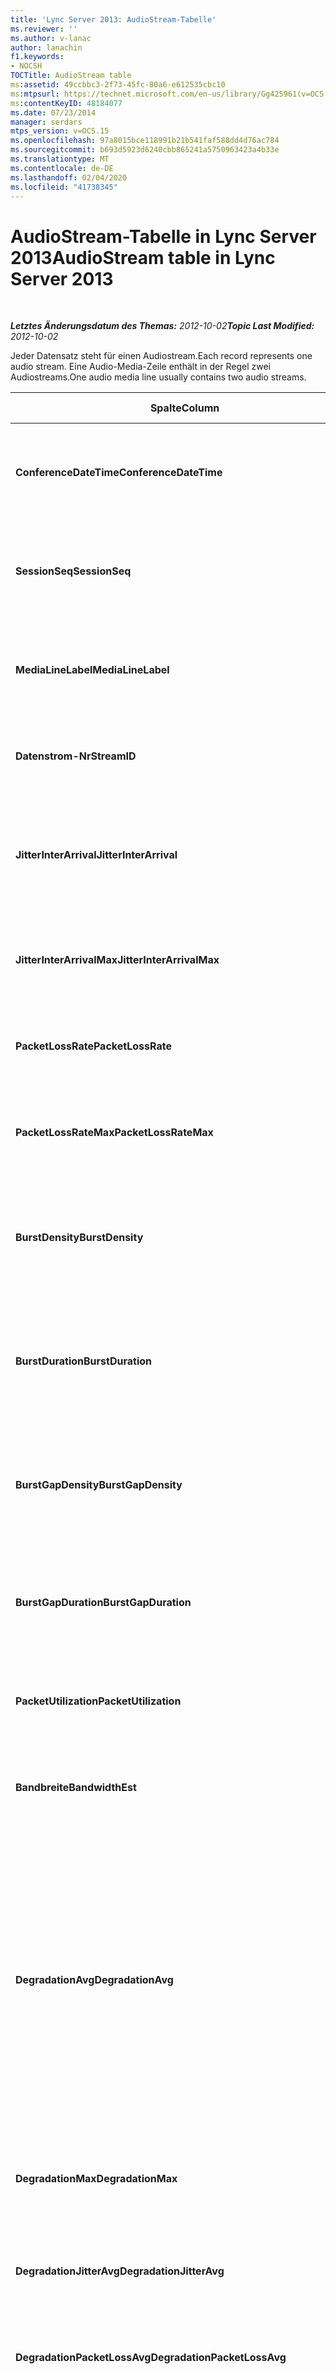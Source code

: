 ```yaml
---
title: 'Lync Server 2013: AudioStream-Tabelle'
ms.reviewer: ''
ms.author: v-lanac
author: lanachin
f1.keywords:
- NOCSH
TOCTitle: AudioStream table
ms:assetid: 49ccbbc3-2f73-45fc-80a6-e612535cbc10
ms:mtpsurl: https://technet.microsoft.com/en-us/library/Gg425961(v=OCS.15)
ms:contentKeyID: 48184077
ms.date: 07/23/2014
manager: serdars
mtps_version: v=OCS.15
ms.openlocfilehash: 97a8015bce118991b21b541faf588dd4d76ac784
ms.sourcegitcommit: b693d5923d6240cbb865241a5750963423a4b33e
ms.translationtype: MT
ms.contentlocale: de-DE
ms.lasthandoff: 02/04/2020
ms.locfileid: "41738345"
---
```

<div data-xmlns="http://www.w3.org/1999/xhtml">

<div class="topic" data-xmlns="http://www.w3.org/1999/xhtml" data-msxsl="urn:schemas-microsoft-com:xslt" data-cs="http://msdn.microsoft.com/en-us/">

<div data-asp="http://msdn2.microsoft.com/asp">

# <a name="audiostream-table-in-lync-server-2013"></a><span data-ttu-id="71fb5-102">AudioStream-Tabelle in Lync Server 2013</span><span class="sxs-lookup"><span data-stu-id="71fb5-102">AudioStream table in Lync Server 2013</span></span>

</div>

<div id="mainSection">

<div id="mainBody">

<span> </span>

<span data-ttu-id="71fb5-103">_**Letztes Änderungsdatum des Themas:** 2012-10-02_</span><span class="sxs-lookup"><span data-stu-id="71fb5-103">_**Topic Last Modified:** 2012-10-02_</span></span>

<span data-ttu-id="71fb5-104">Jeder Datensatz steht für einen Audiostream.</span><span class="sxs-lookup"><span data-stu-id="71fb5-104">Each record represents one audio stream.</span></span> <span data-ttu-id="71fb5-105">Eine Audio-Media-Zeile enthält in der Regel zwei Audiostreams.</span><span class="sxs-lookup"><span data-stu-id="71fb5-105">One audio media line usually contains two audio streams.</span></span>


<table>
<colgroup>
<col style="width: 25%" />
<col style="width: 25%" />
<col style="width: 25%" />
<col style="width: 25%" />
</colgroup>
<thead>
<tr class="header">
<th><span data-ttu-id="71fb5-106"><strong>Spalte</strong></span><span class="sxs-lookup"><span data-stu-id="71fb5-106"><strong>Column</strong></span></span></th>
<th><span data-ttu-id="71fb5-107"><strong>Datentyp</strong></span><span class="sxs-lookup"><span data-stu-id="71fb5-107"><strong>Data Type</strong></span></span></th>
<th><span data-ttu-id="71fb5-108"><strong>Schlüssel/Index</strong></span><span class="sxs-lookup"><span data-stu-id="71fb5-108"><strong>Key/Index</strong></span></span></th>
<th><span data-ttu-id="71fb5-109"><strong>Details</strong></span><span class="sxs-lookup"><span data-stu-id="71fb5-109"><strong>Details</strong></span></span></th>
</tr>
</thead>
<tbody>
<tr class="odd">
<td><p><span data-ttu-id="71fb5-110"><strong>ConferenceDateTime</strong></span><span class="sxs-lookup"><span data-stu-id="71fb5-110"><strong>ConferenceDateTime</strong></span></span></p></td>
<td><p><span data-ttu-id="71fb5-111">datetime</span><span class="sxs-lookup"><span data-stu-id="71fb5-111">datetime</span></span></p></td>
<td><p><span data-ttu-id="71fb5-112">Primary</span><span class="sxs-lookup"><span data-stu-id="71fb5-112">Primary</span></span></p></td>
<td><p><span data-ttu-id="71fb5-113">Auf die <a href="lync-server-2013-medialine-table.md">in der Tabelle medialinie in lync Server 2013</a>verwiesen wird.</span><span class="sxs-lookup"><span data-stu-id="71fb5-113">Referenced from the <a href="lync-server-2013-medialine-table.md">MediaLine table in Lync Server 2013</a>.</span></span></p></td>
</tr>
<tr class="even">
<td><p><span data-ttu-id="71fb5-114"><strong>SessionSeq</strong></span><span class="sxs-lookup"><span data-stu-id="71fb5-114"><strong>SessionSeq</strong></span></span></p></td>
<td><p><span data-ttu-id="71fb5-115">int</span><span class="sxs-lookup"><span data-stu-id="71fb5-115">int</span></span></p></td>
<td><p><span data-ttu-id="71fb5-116">Primary</span><span class="sxs-lookup"><span data-stu-id="71fb5-116">Primary</span></span></p></td>
<td><p><span data-ttu-id="71fb5-117">Auf die <a href="lync-server-2013-medialine-table.md">in der Tabelle medialinie in lync Server 2013</a>verwiesen wird.</span><span class="sxs-lookup"><span data-stu-id="71fb5-117">Referenced from the <a href="lync-server-2013-medialine-table.md">MediaLine table in Lync Server 2013</a>.</span></span></p></td>
</tr>
<tr class="odd">
<td><p><span data-ttu-id="71fb5-118"><strong>MediaLineLabel</strong></span><span class="sxs-lookup"><span data-stu-id="71fb5-118"><strong>MediaLineLabel</strong></span></span></p></td>
<td><p><span data-ttu-id="71fb5-119">tinyint</span><span class="sxs-lookup"><span data-stu-id="71fb5-119">tinyint</span></span></p></td>
<td><p><span data-ttu-id="71fb5-120">Primary</span><span class="sxs-lookup"><span data-stu-id="71fb5-120">Primary</span></span></p></td>
<td><p><span data-ttu-id="71fb5-121">Auf die <a href="lync-server-2013-medialine-table.md">in der Tabelle medialinie in lync Server 2013</a>verwiesen wird.</span><span class="sxs-lookup"><span data-stu-id="71fb5-121">Referenced from the <a href="lync-server-2013-medialine-table.md">MediaLine table in Lync Server 2013</a>.</span></span></p></td>
</tr>
<tr class="even">
<td><p><span data-ttu-id="71fb5-122"><strong>Datenstrom-Nr</strong></span><span class="sxs-lookup"><span data-stu-id="71fb5-122"><strong>StreamID</strong></span></span></p></td>
<td><p><span data-ttu-id="71fb5-123">int</span><span class="sxs-lookup"><span data-stu-id="71fb5-123">int</span></span></p></td>
<td><p><span data-ttu-id="71fb5-124">Primary</span><span class="sxs-lookup"><span data-stu-id="71fb5-124">Primary</span></span></p></td>
<td><p><span data-ttu-id="71fb5-125">Eindeutige ID innerhalb einer medienzeile</span><span class="sxs-lookup"><span data-stu-id="71fb5-125">Unique ID within a media line.</span></span></p></td>
</tr>
<tr class="odd">
<td><p><span data-ttu-id="71fb5-126"><strong>JitterInterArrival</strong></span><span class="sxs-lookup"><span data-stu-id="71fb5-126"><strong>JitterInterArrival</strong></span></span></p></td>
<td><p><span data-ttu-id="71fb5-127">int</span><span class="sxs-lookup"><span data-stu-id="71fb5-127">int</span></span></p></td>
<td><p> </p></td>
<td><p><span data-ttu-id="71fb5-128">Durchschnittlicher Netzwerk-Jitter aus RTCP-Statistiken (Real Time Control Protocol).</span><span class="sxs-lookup"><span data-stu-id="71fb5-128">Average network jitter from Real Time Control Protocol (RTCP) statistics.</span></span></p></td>
</tr>
<tr class="even">
<td><p><span data-ttu-id="71fb5-129"><strong>JitterInterArrivalMax</strong></span><span class="sxs-lookup"><span data-stu-id="71fb5-129"><strong>JitterInterArrivalMax</strong></span></span></p></td>
<td><p><span data-ttu-id="71fb5-130">int</span><span class="sxs-lookup"><span data-stu-id="71fb5-130">int</span></span></p></td>
<td><p> </p></td>
<td><p><span data-ttu-id="71fb5-131">Maximaler Netzwerk Jitter während des Anrufs.</span><span class="sxs-lookup"><span data-stu-id="71fb5-131">Maximum network jitter during the call.</span></span></p></td>
</tr>
<tr class="odd">
<td><p><span data-ttu-id="71fb5-132"><strong>PacketLossRate</strong></span><span class="sxs-lookup"><span data-stu-id="71fb5-132"><strong>PacketLossRate</strong></span></span></p></td>
<td><p><span data-ttu-id="71fb5-133">Dezimal (5; 4)</span><span class="sxs-lookup"><span data-stu-id="71fb5-133">decimal(5,4)</span></span></p></td>
<td><p> </p></td>
<td><p><span data-ttu-id="71fb5-134">Durchschnittliche Paketverlustrate während des Anrufs.</span><span class="sxs-lookup"><span data-stu-id="71fb5-134">Average packet loss rate during the call.</span></span></p></td>
</tr>
<tr class="even">
<td><p><span data-ttu-id="71fb5-135"><strong>PacketLossRateMax</strong></span><span class="sxs-lookup"><span data-stu-id="71fb5-135"><strong>PacketLossRateMax</strong></span></span></p></td>
<td><p><span data-ttu-id="71fb5-136">Dezimal (5; 4)</span><span class="sxs-lookup"><span data-stu-id="71fb5-136">decimal(5,4)</span></span></p></td>
<td><p> </p></td>
<td><p><span data-ttu-id="71fb5-137">Maximaler Paketverlust während des Anrufs.</span><span class="sxs-lookup"><span data-stu-id="71fb5-137">Maximum packet loss observed during the call.</span></span></p></td>
</tr>
<tr class="odd">
<td><p><span data-ttu-id="71fb5-138"><strong>BurstDensity</strong></span><span class="sxs-lookup"><span data-stu-id="71fb5-138"><strong>BurstDensity</strong></span></span></p></td>
<td><p><span data-ttu-id="71fb5-139">Dezimal (9; 4)</span><span class="sxs-lookup"><span data-stu-id="71fb5-139">decimal(9,4)</span></span></p></td>
<td><p> </p></td>
<td><p><span data-ttu-id="71fb5-140">Durchschnittliche Dichte des Paketverlusts während des Ausbruchs von Verlusten während des Anrufs.</span><span class="sxs-lookup"><span data-stu-id="71fb5-140">Average density of packet Loss during bursts of losses during the call.</span></span></p></td>
</tr>
<tr class="even">
<td><p><span data-ttu-id="71fb5-141"><strong>BurstDuration</strong></span><span class="sxs-lookup"><span data-stu-id="71fb5-141"><strong>BurstDuration</strong></span></span></p></td>
<td><p><span data-ttu-id="71fb5-142">int</span><span class="sxs-lookup"><span data-stu-id="71fb5-142">int</span></span></p></td>
<td><p> </p></td>
<td><p><span data-ttu-id="71fb5-143">Durchschnittliche Dauer des Paketverlusts während des Ausbruchs von Verlusten während des Anrufs.</span><span class="sxs-lookup"><span data-stu-id="71fb5-143">Average duration of packet loss during bursts of losses during the call.</span></span></p></td>
</tr>
<tr class="odd">
<td><p><span data-ttu-id="71fb5-144"><strong>BurstGapDensity</strong></span><span class="sxs-lookup"><span data-stu-id="71fb5-144"><strong>BurstGapDensity</strong></span></span></p></td>
<td><p><span data-ttu-id="71fb5-145">Dezimal (9; 4)</span><span class="sxs-lookup"><span data-stu-id="71fb5-145">decimal(9,4)</span></span></p></td>
<td><p> </p></td>
<td><p><span data-ttu-id="71fb5-146">Durchschnittliche Dichte des Paketverlusts bei Lücken zwischen Bursts des Paketverlusts.</span><span class="sxs-lookup"><span data-stu-id="71fb5-146">Average density of packet loss during gaps between bursts of packet loss.</span></span></p></td>
</tr>
<tr class="even">
<td><p><span data-ttu-id="71fb5-147"><strong>BurstGapDuration</strong></span><span class="sxs-lookup"><span data-stu-id="71fb5-147"><strong>BurstGapDuration</strong></span></span></p></td>
<td><p><span data-ttu-id="71fb5-148">int</span><span class="sxs-lookup"><span data-stu-id="71fb5-148">int</span></span></p></td>
<td><p> </p></td>
<td><p><span data-ttu-id="71fb5-149">Durchschnittliche Dauer von Lücken zwischen Bursts des Paketverlusts.</span><span class="sxs-lookup"><span data-stu-id="71fb5-149">Average duration of gaps between bursts of packet loss.</span></span></p></td>
</tr>
<tr class="odd">
<td><p><span data-ttu-id="71fb5-150"><strong>PacketUtilization</strong></span><span class="sxs-lookup"><span data-stu-id="71fb5-150"><strong>PacketUtilization</strong></span></span></p></td>
<td><p><span data-ttu-id="71fb5-151">Int</span><span class="sxs-lookup"><span data-stu-id="71fb5-151">Int</span></span></p></td>
<td><p> </p></td>
<td><p><span data-ttu-id="71fb5-152">Die Anzahl der Pakete für den Audiostream.</span><span class="sxs-lookup"><span data-stu-id="71fb5-152">Packet count for the audio stream.</span></span></p></td>
</tr>
<tr class="even">
<td><p><span data-ttu-id="71fb5-153"><strong>Bandbreite</strong></span><span class="sxs-lookup"><span data-stu-id="71fb5-153"><strong>BandwidthEst</strong></span></span></p></td>
<td><p><span data-ttu-id="71fb5-154">Int</span><span class="sxs-lookup"><span data-stu-id="71fb5-154">Int</span></span></p></td>
<td><p> </p></td>
<td><p><span data-ttu-id="71fb5-155">Bandbreiten Schätzungen für den Audiostream.</span><span class="sxs-lookup"><span data-stu-id="71fb5-155">Bandwidth estimates for the audio stream.</span></span></p></td>
</tr>
<tr class="odd">
<td><p><span data-ttu-id="71fb5-156"><strong>DegradationAvg</strong></span><span class="sxs-lookup"><span data-stu-id="71fb5-156"><strong>DegradationAvg</strong></span></span></p></td>
<td><p><span data-ttu-id="71fb5-157">Dezimal (3; 2)</span><span class="sxs-lookup"><span data-stu-id="71fb5-157">decimal(3,2)</span></span></p></td>
<td><p> </p></td>
<td><p><span data-ttu-id="71fb5-158">Netzwerk-Mos-Verschlechterung für den gesamten Anruf.</span><span class="sxs-lookup"><span data-stu-id="71fb5-158">Network MOS Degradation for the whole call.</span></span> <span data-ttu-id="71fb5-159">Der Bereich ist 0,0 bis 5,0.</span><span class="sxs-lookup"><span data-stu-id="71fb5-159">Range is 0.0 to 5.0.</span></span> <span data-ttu-id="71fb5-160">Diese Metrik zeigt die Menge, die das Netzwerk Mos aufgrund von Jitter und Paketverlust reduziert wurde.</span><span class="sxs-lookup"><span data-stu-id="71fb5-160">This metric shows the amount the Network MOS was reduced because of jitter and packet loss.</span></span> <span data-ttu-id="71fb5-161">Für akzeptable Qualität sollte es weniger als 0,5.</span><span class="sxs-lookup"><span data-stu-id="71fb5-161">For acceptable quality it should less than 0.5.</span></span></p></td>
</tr>
<tr class="even">
<td><p><span data-ttu-id="71fb5-162"><strong>DegradationMax</strong></span><span class="sxs-lookup"><span data-stu-id="71fb5-162"><strong>DegradationMax</strong></span></span></p></td>
<td><p><span data-ttu-id="71fb5-163">Dezimal (3; 2)</span><span class="sxs-lookup"><span data-stu-id="71fb5-163">decimal(3,2)</span></span></p></td>
<td><p> </p></td>
<td><p><span data-ttu-id="71fb5-164">Maximaler Netzwerk-Mos-Abbau während des Anrufs.</span><span class="sxs-lookup"><span data-stu-id="71fb5-164">Maximum Network MOS degradation during the call.</span></span></p></td>
</tr>
<tr class="odd">
<td><p><span data-ttu-id="71fb5-165"><strong>DegradationJitterAvg</strong></span><span class="sxs-lookup"><span data-stu-id="71fb5-165"><strong>DegradationJitterAvg</strong></span></span></p></td>
<td><p><span data-ttu-id="71fb5-166">Dezimal (3; 2)</span><span class="sxs-lookup"><span data-stu-id="71fb5-166">decimal(3,2)</span></span></p></td>
<td><p> </p></td>
<td><p><span data-ttu-id="71fb5-167">Netzwerk-Mos-Beeinträchtigung durch Jitter.</span><span class="sxs-lookup"><span data-stu-id="71fb5-167">Network MOS degradation caused by jitter.</span></span></p></td>
</tr>
<tr class="even">
<td><p><span data-ttu-id="71fb5-168"><strong>DegradationPacketLossAvg</strong></span><span class="sxs-lookup"><span data-stu-id="71fb5-168"><strong>DegradationPacketLossAvg</strong></span></span></p></td>
<td><p><span data-ttu-id="71fb5-169">Dezimal (3; 2)</span><span class="sxs-lookup"><span data-stu-id="71fb5-169">decimal(3,2)</span></span></p></td>
<td><p> </p></td>
<td><p><span data-ttu-id="71fb5-170">Netzwerk-Mos-Beeinträchtigung durch Paketverlust.</span><span class="sxs-lookup"><span data-stu-id="71fb5-170">Network MOS degradation caused by packet loss.</span></span></p></td>
</tr>
<tr class="odd">
<td><p><span data-ttu-id="71fb5-171"><strong>AudioPayloadDescription</strong></span><span class="sxs-lookup"><span data-stu-id="71fb5-171"><strong>AudioPayloadDescription</strong></span></span></p></td>
<td><p><span data-ttu-id="71fb5-172">int</span><span class="sxs-lookup"><span data-stu-id="71fb5-172">int</span></span></p></td>
<td><p><span data-ttu-id="71fb5-173">Fremd</span><span class="sxs-lookup"><span data-stu-id="71fb5-173">Foreign</span></span></p></td>
<td><p><span data-ttu-id="71fb5-174">Der für den Anruf verwendete Audiocodec, auf den von der PayloadDescription-Tabelle verwiesen wird.</span><span class="sxs-lookup"><span data-stu-id="71fb5-174">The audio Codec used for the call, referenced from PayloadDescription Table.</span></span></p></td>
</tr>
<tr class="even">
<td><p><span data-ttu-id="71fb5-175"><strong>AudioSampleRate</strong></span><span class="sxs-lookup"><span data-stu-id="71fb5-175"><strong>AudioSampleRate</strong></span></span></p></td>
<td><p><span data-ttu-id="71fb5-176">int</span><span class="sxs-lookup"><span data-stu-id="71fb5-176">int</span></span></p></td>
<td><p> </p></td>
<td><p><span data-ttu-id="71fb5-177">Abtastrate für den Audiostream.</span><span class="sxs-lookup"><span data-stu-id="71fb5-177">Sampling rate for the audio stream.</span></span></p></td>
</tr>
<tr class="odd">
<td><p><span data-ttu-id="71fb5-178"><strong>RoundTrip</strong></span><span class="sxs-lookup"><span data-stu-id="71fb5-178"><strong>RoundTrip</strong></span></span></p></td>
<td><p><span data-ttu-id="71fb5-179">int</span><span class="sxs-lookup"><span data-stu-id="71fb5-179">int</span></span></p></td>
<td><p> </p></td>
<td><p><span data-ttu-id="71fb5-180">Roundtrip-Zeit von RTCP-Statistiken</span><span class="sxs-lookup"><span data-stu-id="71fb5-180">Round trip time from RTCP statistics.</span></span> <span data-ttu-id="71fb5-181">Bei akzeptabler Qualität sollte dies weniger als 100M betragen.</span><span class="sxs-lookup"><span data-stu-id="71fb5-181">For acceptable quality this should be less than 100ms.</span></span></p></td>
</tr>
<tr class="even">
<td><p><span data-ttu-id="71fb5-182"><strong>RoundTripMax</strong></span><span class="sxs-lookup"><span data-stu-id="71fb5-182"><strong>RoundTripMax</strong></span></span></p></td>
<td><p><span data-ttu-id="71fb5-183">int</span><span class="sxs-lookup"><span data-stu-id="71fb5-183">int</span></span></p></td>
<td><p> </p></td>
<td><p><span data-ttu-id="71fb5-184">Maximale Roundtrip-Zeit für den Audiostream.</span><span class="sxs-lookup"><span data-stu-id="71fb5-184">Maximum round trip time for the audio stream.</span></span></p></td>
</tr>
<tr class="odd">
<td><p><span data-ttu-id="71fb5-185"><strong>OverallAvgNetworkMOS</strong></span><span class="sxs-lookup"><span data-stu-id="71fb5-185"><strong>OverallAvgNetworkMOS</strong></span></span></p></td>
<td><p><span data-ttu-id="71fb5-186">Dezimal (3; 2)</span><span class="sxs-lookup"><span data-stu-id="71fb5-186">decimal(3,2)</span></span></p></td>
<td><p> </p></td>
<td><p><span data-ttu-id="71fb5-187">Durchschnittliche Breitband-Netzwerk-Mos für den Anruf.</span><span class="sxs-lookup"><span data-stu-id="71fb5-187">Average wideband Network MOS for the call.</span></span> <span data-ttu-id="71fb5-188">Diese Metrik hängt vom verwendeten Paketverlust, Jitter und Codec ab.</span><span class="sxs-lookup"><span data-stu-id="71fb5-188">This metric depends on the packet loss, jitter, and codec used.</span></span> <span data-ttu-id="71fb5-189">Bereich ist [1,0 bis 5,0].</span><span class="sxs-lookup"><span data-stu-id="71fb5-189">Range is [1.0 to 5.0].</span></span></p></td>
</tr>
<tr class="even">
<td><p><span data-ttu-id="71fb5-190"><strong>OverallMinNetworkMOS</strong></span><span class="sxs-lookup"><span data-stu-id="71fb5-190"><strong>OverallMinNetworkMOS</strong></span></span></p></td>
<td><p><span data-ttu-id="71fb5-191">Dezimal (3; 2)</span><span class="sxs-lookup"><span data-stu-id="71fb5-191">decimal(3,2)</span></span></p></td>
<td><p> </p></td>
<td><p><span data-ttu-id="71fb5-192">Das Mindest-Breitband-Netzwerk Mos für den Anruf.</span><span class="sxs-lookup"><span data-stu-id="71fb5-192">The minimum wideband Network MOS for the call.</span></span></p></td>
</tr>
<tr class="odd">
<td><p><span data-ttu-id="71fb5-193"><strong>SendListenMOS</strong></span><span class="sxs-lookup"><span data-stu-id="71fb5-193"><strong>SendListenMOS</strong></span></span></p></td>
<td><p><span data-ttu-id="71fb5-194">Dezimal (3; 2)</span><span class="sxs-lookup"><span data-stu-id="71fb5-194">decimal(3,2)</span></span></p></td>
<td><p> </p></td>
<td><p><span data-ttu-id="71fb5-195">Der durchschnittliche prognostizierte Breitband-Abhör-Mos-Score für gesendete Audiodaten, einschließlich der Eigenschaften für Sprachpegel, Geräuschpegel und Aufnahmegeräte.</span><span class="sxs-lookup"><span data-stu-id="71fb5-195">The average predicted wideband Listening MOS score for audio sent, including speech level, noise level and capture device characteristics.</span></span></p></td>
</tr>
<tr class="even">
<td><p><span data-ttu-id="71fb5-196"><strong>SendListenMOSMin</strong></span><span class="sxs-lookup"><span data-stu-id="71fb5-196"><strong>SendListenMOSMin</strong></span></span></p></td>
<td><p><span data-ttu-id="71fb5-197">Dezimal (3; 2)</span><span class="sxs-lookup"><span data-stu-id="71fb5-197">decimal(3,2)</span></span></p></td>
<td><p> </p></td>
<td><p><span data-ttu-id="71fb5-198">Die Mindest-SendListenMOS für den Anruf.</span><span class="sxs-lookup"><span data-stu-id="71fb5-198">The minimum SendListenMOS for the call.</span></span></p></td>
</tr>
<tr class="odd">
<td><p><span data-ttu-id="71fb5-199"><strong>RecvListenMOS</strong></span><span class="sxs-lookup"><span data-stu-id="71fb5-199"><strong>RecvListenMOS</strong></span></span></p></td>
<td><p><span data-ttu-id="71fb5-200">Dezimal (3; 2)</span><span class="sxs-lookup"><span data-stu-id="71fb5-200">decimal(3,2)</span></span></p></td>
<td><p> </p></td>
<td><p><span data-ttu-id="71fb5-201">Der durchschnittliche prognostizierte Breitband-Abhör-Mos-Score für vom Netzwerk empfangene Audiosignale, einschließlich Sprachpegel, Geräuschpegel, Codec, Netzwerkbedingungen und Merkmale des Aufnahmegeräts.</span><span class="sxs-lookup"><span data-stu-id="71fb5-201">The average predicted wideband Listening MOS score for audio received from the network including speech level, noise level, codec, network conditions and capture device characteristics.</span></span></p></td>
</tr>
<tr class="even">
<td><p><span data-ttu-id="71fb5-202"><strong>RecvListenMOSMin</strong></span><span class="sxs-lookup"><span data-stu-id="71fb5-202"><strong>RecvListenMOSMin</strong></span></span></p></td>
<td><p><span data-ttu-id="71fb5-203">Dezimal (3; 2)</span><span class="sxs-lookup"><span data-stu-id="71fb5-203">decimal(3,2)</span></span></p></td>
<td><p> </p></td>
<td><p><span data-ttu-id="71fb5-204">Die Mindest-RecvListenMOS für den Anruf.</span><span class="sxs-lookup"><span data-stu-id="71fb5-204">The minimum RecvListenMOS for the call.</span></span></p></td>
</tr>
<tr class="odd">
<td><p><span data-ttu-id="71fb5-205"><strong>AudioFECUsed</strong></span><span class="sxs-lookup"><span data-stu-id="71fb5-205"><strong>AudioFECUsed</strong></span></span></p></td>
<td><p><span data-ttu-id="71fb5-206">bit</span><span class="sxs-lookup"><span data-stu-id="71fb5-206">bit</span></span></p></td>
<td></td>
<td><p><span data-ttu-id="71fb5-207">Flag, das angibt, ob Audio FEC für den Anruf verwendet wurde.</span><span class="sxs-lookup"><span data-stu-id="71fb5-207">Flag indicating if audio FEC was used for the call.</span></span></p></td>
</tr>
<tr class="even">
<td><p><span data-ttu-id="71fb5-208"><strong>RatioConcealedSamplesAvg</strong></span><span class="sxs-lookup"><span data-stu-id="71fb5-208"><strong>RatioConcealedSamplesAvg</strong></span></span></p></td>
<td><p><span data-ttu-id="71fb5-209">Dezimal (5; 2)</span><span class="sxs-lookup"><span data-stu-id="71fb5-209">decimal(5,2)</span></span></p></td>
<td></td>
<td><p><span data-ttu-id="71fb5-210">Durchschnittliches Verhältnis der verborgenen Samples, die von der audioheilung an typische Samples generiert wurden.</span><span class="sxs-lookup"><span data-stu-id="71fb5-210">Average ratio of concealed samples generated by audio healing to typical samples.</span></span></p></td>
</tr>
<tr class="odd">
<td><p><span data-ttu-id="71fb5-211"><strong>RatioStretchedSamplesAvg</strong></span><span class="sxs-lookup"><span data-stu-id="71fb5-211"><strong>RatioStretchedSamplesAvg</strong></span></span></p></td>
<td><p><span data-ttu-id="71fb5-212">Dezimal (5; 2)</span><span class="sxs-lookup"><span data-stu-id="71fb5-212">decimal(5,2)</span></span></p></td>
<td></td>
<td><p><span data-ttu-id="71fb5-213">Durchschnittliches Verhältnis von gedehnten Samples, die von der audioheilung zu typischen Samples generiert wurden.</span><span class="sxs-lookup"><span data-stu-id="71fb5-213">Average ratio of stretched samples generated by audio healing to typical samples.</span></span></p></td>
</tr>
<tr class="even">
<td><p><span data-ttu-id="71fb5-214"><strong>RatioCompressedSamplesAvg</strong></span><span class="sxs-lookup"><span data-stu-id="71fb5-214"><strong>RatioCompressedSamplesAvg</strong></span></span></p></td>
<td><p><span data-ttu-id="71fb5-215">Dezimal (5; 2)</span><span class="sxs-lookup"><span data-stu-id="71fb5-215">decimal(5,2)</span></span></p></td>
<td></td>
<td><p><span data-ttu-id="71fb5-216">Durchschnittliches Verhältnis von komprimierten Samples, die von der audioheilung zu typischen Samples generiert wurden.</span><span class="sxs-lookup"><span data-stu-id="71fb5-216">Average ratio of compressed samples generated by audio healing to typical samples.</span></span></p></td>
</tr>
<tr class="odd">
<td><p><span data-ttu-id="71fb5-217"><strong>Inbound</strong></span><span class="sxs-lookup"><span data-stu-id="71fb5-217"><strong>Inbound</strong></span></span></p></td>
<td><p><span data-ttu-id="71fb5-218">bit</span><span class="sxs-lookup"><span data-stu-id="71fb5-218">bit</span></span></p></td>
<td><p> </p></td>
<td><p><span data-ttu-id="71fb5-219">Datenstrom auf Empfängerseite wird empfangen.</span><span class="sxs-lookup"><span data-stu-id="71fb5-219">Stream data on receiver side is received.</span></span></p></td>
</tr>
<tr class="even">
<td><p><span data-ttu-id="71fb5-220"><strong>Ausgehend</strong></span><span class="sxs-lookup"><span data-stu-id="71fb5-220"><strong>Outbound</strong></span></span></p></td>
<td><p><span data-ttu-id="71fb5-221">bit</span><span class="sxs-lookup"><span data-stu-id="71fb5-221">bit</span></span></p></td>
<td><p> </p></td>
<td><p><span data-ttu-id="71fb5-222">Datenstrom auf Absenderseite wird empfangen.</span><span class="sxs-lookup"><span data-stu-id="71fb5-222">Stream data on sender side is received.</span></span></p></td>
</tr>
<tr class="odd">
<td><p><span data-ttu-id="71fb5-223"><strong>SenderIsCallerPAI</strong></span><span class="sxs-lookup"><span data-stu-id="71fb5-223"><strong>SenderIsCallerPAI</strong></span></span></p></td>
<td><p><span data-ttu-id="71fb5-224">bit</span><span class="sxs-lookup"><span data-stu-id="71fb5-224">bit</span></span></p></td>
<td><p> </p></td>
<td><p><span data-ttu-id="71fb5-225">1 bedeutet, dass die Datenstrom Richtung vom Aufrufer an den aufgerufenen gesendet wird.</span><span class="sxs-lookup"><span data-stu-id="71fb5-225">1 means the stream direction is from the caller to the callee.</span></span></p>
<p><span data-ttu-id="71fb5-226">0 bedeutet, dass die Datenstrom Richtung vom aufgerufenen zum Aufrufer ist.</span><span class="sxs-lookup"><span data-stu-id="71fb5-226">0 means the stream direction is from the callee to the caller.</span></span></p></td>
</tr>
<tr class="even">
<td><p><span data-ttu-id="71fb5-227"><strong>JitterInterArrivalSD</strong></span><span class="sxs-lookup"><span data-stu-id="71fb5-227"><strong>JitterInterArrivalSD</strong></span></span></p></td>
<td><p><span data-ttu-id="71fb5-228">float</span><span class="sxs-lookup"><span data-stu-id="71fb5-228">float</span></span></p></td>
<td></td>
<td><p><span data-ttu-id="71fb5-229">Standard Abweichung für Jitter-Ankunftszeiten.</span><span class="sxs-lookup"><span data-stu-id="71fb5-229">Standard deviation for jitter arrival times.</span></span></p>
<p><span data-ttu-id="71fb5-230">Diese Spalte wurde in Microsoft lync Server 2013 eingeführt.</span><span class="sxs-lookup"><span data-stu-id="71fb5-230">This column was introduced in Microsoft Lync Server 2013.</span></span></p></td>
</tr>
<tr class="odd">
<td><p><span data-ttu-id="71fb5-231"><strong>ConcealRatioMax</strong></span><span class="sxs-lookup"><span data-stu-id="71fb5-231"><strong>ConcealRatioMax</strong></span></span></p></td>
<td><p><span data-ttu-id="71fb5-232">float</span><span class="sxs-lookup"><span data-stu-id="71fb5-232">float</span></span></p></td>
<td></td>
<td><p><span data-ttu-id="71fb5-233">Maximales Verhältnis von Paketen, die vom Heiler verborgen sind.</span><span class="sxs-lookup"><span data-stu-id="71fb5-233">Maximum ratio of packets concealed by the healer.</span></span></p>
<p><span data-ttu-id="71fb5-234">Diese Spalte wurde in Microsoft lync Server 2013 eingeführt.</span><span class="sxs-lookup"><span data-stu-id="71fb5-234">This column was introduced in Microsoft Lync Server 2013.</span></span></p></td>
</tr>
<tr class="even">
<td><p><span data-ttu-id="71fb5-235"><strong>ConcealRatioSD</strong></span><span class="sxs-lookup"><span data-stu-id="71fb5-235"><strong>ConcealRatioSD</strong></span></span></p></td>
<td><p><span data-ttu-id="71fb5-236">float</span><span class="sxs-lookup"><span data-stu-id="71fb5-236">float</span></span></p></td>
<td></td>
<td><p><span data-ttu-id="71fb5-237">Standard Abweichung für das Verhältnis von Paketen, die vom Heiler verborgen sind.</span><span class="sxs-lookup"><span data-stu-id="71fb5-237">Standard deviation for the ratio of packets concealed by the healer.</span></span></p>
<p><span data-ttu-id="71fb5-238">Diese Spalte wurde in Microsoft lync Server 2013 eingeführt.</span><span class="sxs-lookup"><span data-stu-id="71fb5-238">This column was introduced in Microsoft Lync Server 2013.</span></span></p></td>
</tr>
<tr class="odd">
<td><p><span data-ttu-id="71fb5-239"><strong>HealerPacketDropRatio</strong></span><span class="sxs-lookup"><span data-stu-id="71fb5-239"><strong>HealerPacketDropRatio</strong></span></span></p></td>
<td><p><span data-ttu-id="71fb5-240">float</span><span class="sxs-lookup"><span data-stu-id="71fb5-240">float</span></span></p></td>
<td></td>
<td><p><span data-ttu-id="71fb5-241">Das Verhältnis der vom Heiler abgegebenen Pakete im Vergleich zur Gesamtzahl der empfangenen Pakete.</span><span class="sxs-lookup"><span data-stu-id="71fb5-241">Ratio of packets dropped by the healer compared to the total number of packets received.</span></span></p>
<p><span data-ttu-id="71fb5-242">Diese Spalte wurde in Microsoft lync Server 2013 eingeführt.</span><span class="sxs-lookup"><span data-stu-id="71fb5-242">This column was introduced in Microsoft Lync Server 2013.</span></span></p></td>
</tr>
<tr class="even">
<td><p><span data-ttu-id="71fb5-243"><strong>HealerFECPacketUsedRatio</strong></span><span class="sxs-lookup"><span data-stu-id="71fb5-243"><strong>HealerFECPacketUsedRatio</strong></span></span></p></td>
<td><p><span data-ttu-id="71fb5-244">float</span><span class="sxs-lookup"><span data-stu-id="71fb5-244">float</span></span></p></td>
<td></td>
<td><p><span data-ttu-id="71fb5-245">Verhältnis der verwendeten Forward-Fehlerkorrektur Pakete im Vergleich zur Gesamtzahl der empfangenen Pakete.</span><span class="sxs-lookup"><span data-stu-id="71fb5-245">Ratio of used forward error correction packets compared to the total number of packets received.</span></span></p>
<p><span data-ttu-id="71fb5-246">Diese Spalte wurde in Microsoft lync Server 2013 eingeführt.</span><span class="sxs-lookup"><span data-stu-id="71fb5-246">This column was introduced in Microsoft Lync Server 2013.</span></span></p></td>
</tr>
<tr class="odd">
<td><p><span data-ttu-id="71fb5-247"><strong>MaxCompressedSamples</strong></span><span class="sxs-lookup"><span data-stu-id="71fb5-247"><strong>MaxCompressedSamples</strong></span></span></p></td>
<td><p><span data-ttu-id="71fb5-248">float</span><span class="sxs-lookup"><span data-stu-id="71fb5-248">float</span></span></p></td>
<td></td>
<td><p><span data-ttu-id="71fb5-249">Die maximale Anzahl von Audiopaketen, die vom Heiler komprimiert wurden.</span><span class="sxs-lookup"><span data-stu-id="71fb5-249">Maximum number of audio packets that were compressed by the healer.</span></span></p>
<p><span data-ttu-id="71fb5-250">Diese Spalte wurde in Microsoft lync Server 2013 eingeführt.</span><span class="sxs-lookup"><span data-stu-id="71fb5-250">This column was introduced in Microsoft Lync Server 2013.</span></span></p></td>
</tr>
<tr class="even">
<td><p><span data-ttu-id="71fb5-251"><strong>LossCongestionPercent</strong></span><span class="sxs-lookup"><span data-stu-id="71fb5-251"><strong>LossCongestionPercent</strong></span></span></p></td>
<td><p><span data-ttu-id="71fb5-252">float</span><span class="sxs-lookup"><span data-stu-id="71fb5-252">float</span></span></p></td>
<td></td>
<td><p><span data-ttu-id="71fb5-253">Gibt den Prozentsatz der Zeit an, zu der sich der Anruf in einem Engpass Zustand befand.</span><span class="sxs-lookup"><span data-stu-id="71fb5-253">Indicates the percentage of the time when the call was in a loss congestion state.</span></span></p>
<p><span data-ttu-id="71fb5-254">Diese Spalte wurde in Microsoft lync Server 2013 eingeführt.</span><span class="sxs-lookup"><span data-stu-id="71fb5-254">This column was introduced in Microsoft Lync Server 2013.</span></span></p></td>
</tr>
<tr class="odd">
<td><p><span data-ttu-id="71fb5-255"><strong>DelayCongestionPercent</strong></span><span class="sxs-lookup"><span data-stu-id="71fb5-255"><strong>DelayCongestionPercent</strong></span></span></p></td>
<td><p><span data-ttu-id="71fb5-256">float</span><span class="sxs-lookup"><span data-stu-id="71fb5-256">float</span></span></p></td>
<td></td>
<td><p><span data-ttu-id="71fb5-257">Gibt den Prozentsatz des Anrufs an, während dessen Überlastung durch das verspätete Eintreffen von Netzwerkpaketen verursacht wurde.</span><span class="sxs-lookup"><span data-stu-id="71fb5-257">Indicates the percentage of the call during which congestion was caused by the delayed arrival of network packets.</span></span></p>
<p><span data-ttu-id="71fb5-258">Diese Spalte wurde in Microsoft lync Server 2013 eingeführt.</span><span class="sxs-lookup"><span data-stu-id="71fb5-258">This column was introduced in Microsoft Lync Server 2013.</span></span></p></td>
</tr>
<tr class="even">
<td><p><span data-ttu-id="71fb5-259"><strong>ContentionDetectedPercent</strong></span><span class="sxs-lookup"><span data-stu-id="71fb5-259"><strong>ContentionDetectedPercent</strong></span></span></p></td>
<td><p><span data-ttu-id="71fb5-260">float</span><span class="sxs-lookup"><span data-stu-id="71fb5-260">float</span></span></p></td>
<td></td>
<td><p><span data-ttu-id="71fb5-261">Gibt den Prozentsatz der Zeit an, zu der der Anruf im Wettbewerb um Netzwerkressourcen erfolgte.</span><span class="sxs-lookup"><span data-stu-id="71fb5-261">Indicates the percentage of the time when the call was competing for network resources.</span></span></p>
<p><span data-ttu-id="71fb5-262">Diese Spalte wurde in Microsoft lync Server 2013 eingeführt.</span><span class="sxs-lookup"><span data-stu-id="71fb5-262">This column was introduced in Microsoft Lync Server 2013.</span></span></p></td>
</tr>
<tr class="odd">
<td><p><span data-ttu-id="71fb5-263"><strong>BandwidthEstMin</strong></span><span class="sxs-lookup"><span data-stu-id="71fb5-263"><strong>BandwidthEstMin</strong></span></span></p></td>
<td><p><span data-ttu-id="71fb5-264">int</span><span class="sxs-lookup"><span data-stu-id="71fb5-264">int</span></span></p></td>
<td></td>
<td><p><span data-ttu-id="71fb5-265">Minimaler Grad der Bandbreitenschätzung, gemessen während des Anrufs.</span><span class="sxs-lookup"><span data-stu-id="71fb5-265">Minimum amount of bandwidth estimation measured during the call.</span></span></p>
<p><span data-ttu-id="71fb5-266">Diese Spalte wurde in Microsoft lync Server 2013 eingeführt.</span><span class="sxs-lookup"><span data-stu-id="71fb5-266">This column was introduced in Microsoft Lync Server 2013.</span></span></p></td>
</tr>
<tr class="even">
<td><p><span data-ttu-id="71fb5-267"><strong>BandwidthEstMax</strong></span><span class="sxs-lookup"><span data-stu-id="71fb5-267"><strong>BandwidthEstMax</strong></span></span></p></td>
<td><p><span data-ttu-id="71fb5-268">int</span><span class="sxs-lookup"><span data-stu-id="71fb5-268">int</span></span></p></td>
<td></td>
<td><p><span data-ttu-id="71fb5-269">Maximale Menge an Bandbreitenschätzung, die während des Anrufs gemessen wurde.</span><span class="sxs-lookup"><span data-stu-id="71fb5-269">Maximum amount of bandwidth estimation measured during the call.</span></span></p>
<p><span data-ttu-id="71fb5-270">Diese Spalte wurde in Microsoft lync Server 2013 eingeführt.</span><span class="sxs-lookup"><span data-stu-id="71fb5-270">This column was introduced in Microsoft Lync Server 2013.</span></span></p></td>
</tr>
<tr class="odd">
<td><p><span data-ttu-id="71fb5-271"><strong>BandwidthEstStdDev</strong></span><span class="sxs-lookup"><span data-stu-id="71fb5-271"><strong>BandwidthEstStdDev</strong></span></span></p></td>
<td><p><span data-ttu-id="71fb5-272">int</span><span class="sxs-lookup"><span data-stu-id="71fb5-272">int</span></span></p></td>
<td></td>
<td><p><span data-ttu-id="71fb5-273">Standard Abweichung der Bandbreitenschätzung, die während des Anrufs gemessen wurde.</span><span class="sxs-lookup"><span data-stu-id="71fb5-273">Standard deviation of the bandwidth estimation measured during the call.</span></span></p>
<p><span data-ttu-id="71fb5-274">Diese Spalte wurde in Microsoft lync Server 2013 eingeführt.</span><span class="sxs-lookup"><span data-stu-id="71fb5-274">This column was introduced in Microsoft Lync Server 2013.</span></span></p></td>
</tr>
<tr class="even">
<td><p><span data-ttu-id="71fb5-275"><strong>BandwidthEstAvge</strong></span><span class="sxs-lookup"><span data-stu-id="71fb5-275"><strong>BandwidthEstAvge</strong></span></span></p></td>
<td><p><span data-ttu-id="71fb5-276">int</span><span class="sxs-lookup"><span data-stu-id="71fb5-276">int</span></span></p></td>
<td></td>
<td><p><span data-ttu-id="71fb5-277">Durchschnittliche Menge an Bandbreitenschätzung, die während des Anrufs gemessen wurde.</span><span class="sxs-lookup"><span data-stu-id="71fb5-277">Average amount of bandwidth estimation measured during the call.</span></span></p>
<p><span data-ttu-id="71fb5-278">Diese Spalte wurde in Microsoft lync Server 2013 eingeführt.</span><span class="sxs-lookup"><span data-stu-id="71fb5-278">This column was introduced in Microsoft Lync Server 2013.</span></span></p></td>
</tr>
<tr class="odd">
<td><p><span data-ttu-id="71fb5-279"><strong>RelativeOneWayTotal</strong></span><span class="sxs-lookup"><span data-stu-id="71fb5-279"><strong>RelativeOneWayTotal</strong></span></span></p></td>
<td><p><span data-ttu-id="71fb5-280">float</span><span class="sxs-lookup"><span data-stu-id="71fb5-280">float</span></span></p></td>
<td></td>
<td><p><span data-ttu-id="71fb5-281">Gesamtzahl der unidirektionalen Latenzzeit.</span><span class="sxs-lookup"><span data-stu-id="71fb5-281">Total amount of one-way latency.</span></span> <span data-ttu-id="71fb5-282">Die relative unidirektionale Latenz misst die Verzögerung zwischen dem Client und dem Server.</span><span class="sxs-lookup"><span data-stu-id="71fb5-282">Relative one-way latency measures the delay between the client and the server.</span></span></p>
<p><span data-ttu-id="71fb5-283">Diese Spalte wurde in Microsoft lync Server 2013 eingeführt.</span><span class="sxs-lookup"><span data-stu-id="71fb5-283">This column was introduced in Microsoft Lync Server 2013.</span></span></p></td>
</tr>
<tr class="even">
<td><p><span data-ttu-id="71fb5-284"><strong>RelativeOneWayAverage</strong></span><span class="sxs-lookup"><span data-stu-id="71fb5-284"><strong>RelativeOneWayAverage</strong></span></span></p></td>
<td><p><span data-ttu-id="71fb5-285">float</span><span class="sxs-lookup"><span data-stu-id="71fb5-285">float</span></span></p></td>
<td></td>
<td><p><span data-ttu-id="71fb5-286">Durchschnittliche Anzahl der unidirektionalen Latenzzeit.</span><span class="sxs-lookup"><span data-stu-id="71fb5-286">Average amount of one-way latency.</span></span> <span data-ttu-id="71fb5-287">Die relative unidirektionale Latenz misst die Verzögerung zwischen dem Client und dem Server.</span><span class="sxs-lookup"><span data-stu-id="71fb5-287">Relative one-way latency measures the delay between the client and the server.</span></span></p>
<p><span data-ttu-id="71fb5-288">Diese Spalte wurde in Microsoft lync Server 2013 eingeführt.</span><span class="sxs-lookup"><span data-stu-id="71fb5-288">This column was introduced in Microsoft Lync Server 2013.</span></span></p></td>
</tr>
<tr class="odd">
<td><p><span data-ttu-id="71fb5-289"><strong>RelativeOneWayMax</strong></span><span class="sxs-lookup"><span data-stu-id="71fb5-289"><strong>RelativeOneWayMax</strong></span></span></p></td>
<td><p><span data-ttu-id="71fb5-290">float</span><span class="sxs-lookup"><span data-stu-id="71fb5-290">float</span></span></p></td>
<td></td>
<td><p><span data-ttu-id="71fb5-291">Maximale Anzahl von unidirektionalen Latenzzeiten.</span><span class="sxs-lookup"><span data-stu-id="71fb5-291">Maximum amount of one-way latency.</span></span> <span data-ttu-id="71fb5-292">Die relative unidirektionale Latenz misst die Verzögerung zwischen dem Client und dem Server.</span><span class="sxs-lookup"><span data-stu-id="71fb5-292">Relative one-way latency measures the delay between the client and the server.</span></span></p>
<p><span data-ttu-id="71fb5-293">Diese Spalte wurde in Microsoft lync Server 2013 eingeführt.</span><span class="sxs-lookup"><span data-stu-id="71fb5-293">This column was introduced in Microsoft Lync Server 2013.</span></span></p></td>
</tr>
<tr class="even">
<td><p><span data-ttu-id="71fb5-294"><strong>RelativeOneWayBurstOccurrences</strong></span><span class="sxs-lookup"><span data-stu-id="71fb5-294"><strong>RelativeOneWayBurstOccurrences</strong></span></span></p></td>
<td><p><span data-ttu-id="71fb5-295">int</span><span class="sxs-lookup"><span data-stu-id="71fb5-295">int</span></span></p></td>
<td></td>
<td><p><span data-ttu-id="71fb5-296">Gesamtzahl der einseitigen Burst-Ereignisse.</span><span class="sxs-lookup"><span data-stu-id="71fb5-296">Total one-way burst occurrences.</span></span> <span data-ttu-id="71fb5-297">Eine "bursty"-Übertragung ist eine Übertragung, bei der Daten in unvorhersehbaren Bursts im Gegensatz zu einem unveränderlichen Datenstrom fließen.</span><span class="sxs-lookup"><span data-stu-id="71fb5-297">A “bursty” transmission is a transmission where data flows in unpredictable bursts as opposed to a steady stream.</span></span> <span data-ttu-id="71fb5-298">Diese Metrik misst den Datenfluss zwischen dem Client und dem Server.</span><span class="sxs-lookup"><span data-stu-id="71fb5-298">This metric measures data flow between the client and the server.</span></span></p>
<p><span data-ttu-id="71fb5-299">Diese Spalte wurde in Microsoft lync Server 2013 eingeführt.</span><span class="sxs-lookup"><span data-stu-id="71fb5-299">This column was introduced in Microsoft Lync Server 2013.</span></span></p></td>
</tr>
<tr class="odd">
<td><p><span data-ttu-id="71fb5-300"><strong>RelativeOneWayBurstDensity</strong></span><span class="sxs-lookup"><span data-stu-id="71fb5-300"><strong>RelativeOneWayBurstDensity</strong></span></span></p></td>
<td><p><span data-ttu-id="71fb5-301">float</span><span class="sxs-lookup"><span data-stu-id="71fb5-301">float</span></span></p></td>
<td></td>
<td><p><span data-ttu-id="71fb5-302">Totale unidirektionale Burst Dichte.</span><span class="sxs-lookup"><span data-stu-id="71fb5-302">Total one-way burst density.</span></span> <span data-ttu-id="71fb5-303">Eine "bursty"-Übertragung ist eine Übertragung, bei der Daten in unvorhersehbaren Bursts im Gegensatz zu einem unveränderlichen Datenstrom fließen.</span><span class="sxs-lookup"><span data-stu-id="71fb5-303">A “bursty” transmission is a transmission where data flows in unpredictable bursts as opposed to a steady stream.</span></span> <span data-ttu-id="71fb5-304">Diese Metrik misst den Datenfluss zwischen dem Client und dem Server.</span><span class="sxs-lookup"><span data-stu-id="71fb5-304">This metric measures data flow between the client and the server.</span></span></p>
<p><span data-ttu-id="71fb5-305">Diese Spalte wurde in Microsoft lync Server 2013 eingeführt.</span><span class="sxs-lookup"><span data-stu-id="71fb5-305">This column was introduced in Microsoft Lync Server 2013.</span></span></p></td>
</tr>
<tr class="even">
<td><p><span data-ttu-id="71fb5-306"><strong>RelativeOneWayBurstDuration</strong></span><span class="sxs-lookup"><span data-stu-id="71fb5-306"><strong>RelativeOneWayBurstDuration</strong></span></span></p></td>
<td><p><span data-ttu-id="71fb5-307">float</span><span class="sxs-lookup"><span data-stu-id="71fb5-307">float</span></span></p></td>
<td></td>
<td><p><span data-ttu-id="71fb5-308">Gesamtdauer des einseitigen Bursts.</span><span class="sxs-lookup"><span data-stu-id="71fb5-308">Total one-way burst duration.</span></span> <span data-ttu-id="71fb5-309">Eine "bursty"-Übertragung ist eine Übertragung, bei der Daten in unvorhersehbaren Bursts im Gegensatz zu einem unveränderlichen Datenstrom fließen.</span><span class="sxs-lookup"><span data-stu-id="71fb5-309">A “bursty” transmission is a transmission where data flows in unpredictable bursts as opposed to a steady stream.</span></span> <span data-ttu-id="71fb5-310">Diese Metrik misst den Datenfluss zwischen dem Client und dem Server.</span><span class="sxs-lookup"><span data-stu-id="71fb5-310">This metric measures data flow between the client and the server.</span></span></p>
<p><span data-ttu-id="71fb5-311">Diese Spalte wurde in Microsoft lync Server 2013 eingeführt.</span><span class="sxs-lookup"><span data-stu-id="71fb5-311">This column was introduced in Microsoft Lync Server 2013.</span></span></p></td>
</tr>
<tr class="odd">
<td><p><span data-ttu-id="71fb5-312"><strong>RelativeOneWayGapOccurrences</strong></span><span class="sxs-lookup"><span data-stu-id="71fb5-312"><strong>RelativeOneWayGapOccurrences</strong></span></span></p></td>
<td><p><span data-ttu-id="71fb5-313">int</span><span class="sxs-lookup"><span data-stu-id="71fb5-313">int</span></span></p></td>
<td></td>
<td><p><span data-ttu-id="71fb5-314">Gesamtanzahl der einseitigen Lücken.</span><span class="sxs-lookup"><span data-stu-id="71fb5-314">Total one-way gap occurrences.</span></span> <span data-ttu-id="71fb5-315">Eine "bursty"-Übertragung ist eine Übertragung, bei der Daten in unvorhersehbaren Bursts im Gegensatz zu einem unveränderlichen Datenstrom fließen. Lücken deuten auf Verzögerungen zwischen diesen Bursts hin.</span><span class="sxs-lookup"><span data-stu-id="71fb5-315">A “bursty” transmission is a transmission where data flows in unpredictable bursts as opposed to a steady stream; gaps indicate delays between these bursts.</span></span> <span data-ttu-id="71fb5-316">Diese Metrik misst den Datenfluss zwischen dem Client und dem Server.</span><span class="sxs-lookup"><span data-stu-id="71fb5-316">This metric measures data flow between the client and the server.</span></span></p>
<p><span data-ttu-id="71fb5-317">Diese Spalte wurde in Microsoft lync Server 2013 eingeführt.</span><span class="sxs-lookup"><span data-stu-id="71fb5-317">This column was introduced in Microsoft Lync Server 2013.</span></span></p></td>
</tr>
<tr class="even">
<td><p><span data-ttu-id="71fb5-318"><strong>RelativeOneWayGapDensity</strong></span><span class="sxs-lookup"><span data-stu-id="71fb5-318"><strong>RelativeOneWayGapDensity</strong></span></span></p></td>
<td><p><span data-ttu-id="71fb5-319">float</span><span class="sxs-lookup"><span data-stu-id="71fb5-319">float</span></span></p></td>
<td></td>
<td><p><span data-ttu-id="71fb5-320">Gesamtdichte für einseitigen Abstand.</span><span class="sxs-lookup"><span data-stu-id="71fb5-320">Total one-way gap density.</span></span> <span data-ttu-id="71fb5-321">Eine "bursty"-Übertragung ist eine Übertragung, bei der Daten in unvorhersehbaren Bursts im Gegensatz zu einem unveränderlichen Datenstrom fließen. Lücken deuten auf Verzögerungen zwischen diesen Bursts hin.</span><span class="sxs-lookup"><span data-stu-id="71fb5-321">A “bursty” transmission is a transmission where data flows in unpredictable bursts as opposed to a steady stream; gaps indicate delays between these bursts.</span></span> <span data-ttu-id="71fb5-322">Diese Metrik misst den Datenfluss zwischen dem Client und dem Server.</span><span class="sxs-lookup"><span data-stu-id="71fb5-322">This metric measures data flow between the client and the server.</span></span></p>
<p><span data-ttu-id="71fb5-323">Diese Spalte wurde in Microsoft lync Server 2013 eingeführt.</span><span class="sxs-lookup"><span data-stu-id="71fb5-323">This column was introduced in Microsoft Lync Server 2013.</span></span></p></td>
</tr>
<tr class="odd">
<td><p><span data-ttu-id="71fb5-324"><strong>RelativeOneWayGapDuration</strong></span><span class="sxs-lookup"><span data-stu-id="71fb5-324"><strong>RelativeOneWayGapDuration</strong></span></span></p></td>
<td><p><span data-ttu-id="71fb5-325">float</span><span class="sxs-lookup"><span data-stu-id="71fb5-325">float</span></span></p></td>
<td></td>
<td><p><span data-ttu-id="71fb5-326">Gesamtdauer der einseitigen Lücke</span><span class="sxs-lookup"><span data-stu-id="71fb5-326">Total one-way gap duration.</span></span> <span data-ttu-id="71fb5-327">Eine "bursty"-Übertragung ist eine Übertragung, bei der Daten in unvorhersehbaren Bursts im Gegensatz zu einem unveränderlichen Datenstrom fließen. Lücken deuten auf Verzögerungen zwischen diesen Bursts hin.</span><span class="sxs-lookup"><span data-stu-id="71fb5-327">A “bursty” transmission is a transmission where data flows in unpredictable bursts as opposed to a steady stream; gaps indicate delays between these bursts.</span></span> <span data-ttu-id="71fb5-328">Diese Metrik misst den Datenfluss zwischen dem Client und dem Server.</span><span class="sxs-lookup"><span data-stu-id="71fb5-328">This metric measures data flow between the client and the server.</span></span></p>
<p><span data-ttu-id="71fb5-329">Diese Spalte wurde in Microsoft lync Server 2013 eingeführt.</span><span class="sxs-lookup"><span data-stu-id="71fb5-329">This column was introduced in Microsoft Lync Server 2013.</span></span></p></td>
</tr>
<tr class="even">
<td><p><span data-ttu-id="71fb5-330"><strong>DecodeStereoPercent</strong></span><span class="sxs-lookup"><span data-stu-id="71fb5-330"><strong>DecodeStereoPercent</strong></span></span></p></td>
<td><p><span data-ttu-id="71fb5-331">float</span><span class="sxs-lookup"><span data-stu-id="71fb5-331">float</span></span></p></td>
<td></td>
<td><p><span data-ttu-id="71fb5-332">Prozentsatz des Anrufs, der als Stereo decodiert wurde.</span><span class="sxs-lookup"><span data-stu-id="71fb5-332">Percentage of the call decoded as stereo.</span></span></p>
<p><span data-ttu-id="71fb5-333">Diese Spalte wurde in Microsoft lync Server 2013 eingeführt.</span><span class="sxs-lookup"><span data-stu-id="71fb5-333">This column was introduced in Microsoft Lync Server 2013.</span></span></p></td>
</tr>
<tr class="odd">
<td><p><span data-ttu-id="71fb5-334"><strong>AecRenderStereoPercent</strong></span><span class="sxs-lookup"><span data-stu-id="71fb5-334"><strong>AecRenderStereoPercent</strong></span></span></p></td>
<td><p><span data-ttu-id="71fb5-335">float</span><span class="sxs-lookup"><span data-stu-id="71fb5-335">float</span></span></p></td>
<td></td>
<td><p><span data-ttu-id="71fb5-336">Prozentsatz des Anrufs, der von der akustischen Echounterdrückung als Stereo gerendert wird.</span><span class="sxs-lookup"><span data-stu-id="71fb5-336">Percentage of the call rendered as stereo by the acoustic echo canceller.</span></span></p>
<p><span data-ttu-id="71fb5-337">Diese Spalte wurde in Microsoft lync Server 2013 eingeführt.</span><span class="sxs-lookup"><span data-stu-id="71fb5-337">This column was introduced in Microsoft Lync Server 2013.</span></span></p></td>
</tr>
<tr class="even">
<td><p><span data-ttu-id="71fb5-338"><strong>AudioPostFECPLR</strong></span><span class="sxs-lookup"><span data-stu-id="71fb5-338"><strong>AudioPostFECPLR</strong></span></span></p></td>
<td><p><span data-ttu-id="71fb5-339">float</span><span class="sxs-lookup"><span data-stu-id="71fb5-339">float</span></span></p></td>
<td></td>
<td><p><span data-ttu-id="71fb5-340">Die Paketverlustrate, nachdem die weiter Leitungsfehler Korrektur angewendet wurde.</span><span class="sxs-lookup"><span data-stu-id="71fb5-340">Packet loss rate after forward error correction has been applied.</span></span></p>
<p><span data-ttu-id="71fb5-341">Diese Spalte wurde in Microsoft lync Server 2013 eingeführt.</span><span class="sxs-lookup"><span data-stu-id="71fb5-341">This column was introduced in Microsoft Lync Server 2013.</span></span></p></td>
</tr>
<tr class="odd">
<td><p><span data-ttu-id="71fb5-342"><strong>EncodeStereoPercent</strong></span><span class="sxs-lookup"><span data-stu-id="71fb5-342"><strong>EncodeStereoPercent</strong></span></span></p></td>
<td><p><span data-ttu-id="71fb5-343">float</span><span class="sxs-lookup"><span data-stu-id="71fb5-343">float</span></span></p></td>
<td></td>
<td><p><span data-ttu-id="71fb5-344">Prozentsatz des als Stereo codierten Anrufs.</span><span class="sxs-lookup"><span data-stu-id="71fb5-344">Percentage of the call encoded as stereo.</span></span></p>
<p><span data-ttu-id="71fb5-345">Diese Spalte wurde in Microsoft lync Server 2013 eingeführt.</span><span class="sxs-lookup"><span data-stu-id="71fb5-345">This column was introduced in Microsoft Lync Server 2013.</span></span></p></td>
</tr>
<tr class="even">
<td><p><span data-ttu-id="71fb5-346"><strong>AecCaptureStereoPercent</strong></span><span class="sxs-lookup"><span data-stu-id="71fb5-346"><strong>AecCaptureStereoPercent</strong></span></span></p></td>
<td><p><span data-ttu-id="71fb5-347">float</span><span class="sxs-lookup"><span data-stu-id="71fb5-347">float</span></span></p></td>
<td></td>
<td><p><span data-ttu-id="71fb5-348">Prozentsatz des Anrufs, der von der akustischen Echounterdrückung als Stereo aufgenommen wurde.</span><span class="sxs-lookup"><span data-stu-id="71fb5-348">Percentage of the call captured as stereo by the acoustic echo canceller.</span></span></p>
<p><span data-ttu-id="71fb5-349">Diese Spalte wurde in Microsoft lync Server 2013 eingeführt.</span><span class="sxs-lookup"><span data-stu-id="71fb5-349">This column was introduced in Microsoft Lync Server 2013.</span></span></p></td>
</tr>
</tbody>
</table>


</div>

<span> </span>

</div>

</div>

</div>

